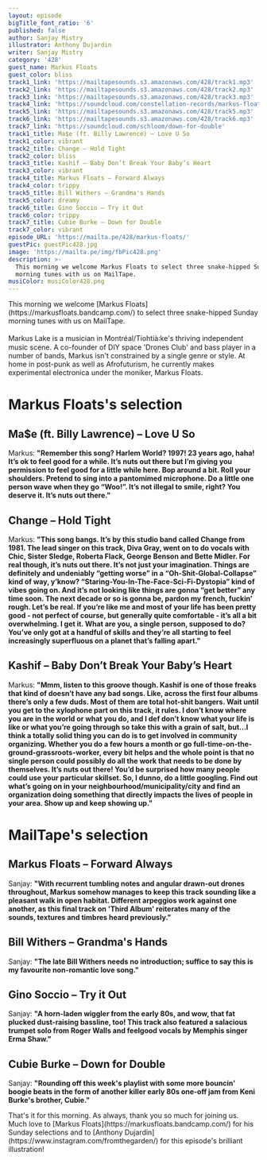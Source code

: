 ```yaml
---
layout: episode
bigTitle_font_ratio: '6'
published: false
author: Sanjay Mistry
illustrator: Anthony Dujardin
writer: Sanjay Mistry
category: '428'
guest_name: Markus Floats
guest_color: bliss
track1_link: 'https://mailtapesounds.s3.amazonaws.com/428/track1.mp3'
track2_link: 'https://mailtapesounds.s3.amazonaws.com/428/track2.mp3'
track3_link: 'https://mailtapesounds.s3.amazonaws.com/428/track3.mp3'
track4_link: 'https://soundcloud.com/constellation-records/markus-floats-forward-always'
track5_link: 'https://mailtapesounds.s3.amazonaws.com/428/track5.mp3'
track6_link: 'https://mailtapesounds.s3.amazonaws.com/428/track6.mp3'
track7_link: 'https://soundcloud.com/schloom/down-for-double'
track1_title: Ma$e (ft. Billy Lawrence) – Love U So
track1_color: vibrant
track2_title: Change – Hold Tight
track2_color: bliss
track3_title: Kashif – Baby Don’t Break Your Baby’s Heart
track3_color: vibrant
track4_title: Markus Floats – Forward Always
track4_color: trippy
track5_title: Bill Withers – Grandma's Hands
track5_color: dreamy
track6_title: Gino Soccio – Try it Out
track6_color: trippy
track7_title: Cubie Burke – Down for Double
track7_color: vibrant
episode_URL: 'https://mailta.pe/428/markus-floats/'
guestPic: guestPic428.jpg
image: 'https://mailta.pe/img/fbPic428.png'
description: >-
  This morning we welcome Markus Floats to select three snake-hipped Sunday
  morning tunes with us on MailTape.
musiColor: musiColor428.png
---
```

<p id="introduction">This morning we welcome [Markus Floats](https://markusfloats.bandcamp.com/) to select three snake-hipped Sunday morning tunes with us on MailTape. 
<br><br>
Markus Lake is a musician in Montréal/Tiohtià꞉ke's thriving independent music scene. A co-founder of DIY space 'Drones Club' and bass player in a number of bands, Markus isn't constrained by a single genre or style. At home in post-punk as well as Afrofuturism, he currently makes experimental electronica under the moniker, Markus Floats. 
</p>


# Markus Floats's selection

## Ma$e (ft. Billy Lawrence) – Love U So
Markus: **"**Remember this song? Harlem World? 1997! 23 years ago, haha! It’s ok to feel good for a while. It’s nuts out there but I’m giving you permission to feel good for a little while here. Bop around a bit. Roll your shoulders. Pretend to sing into a pantomimed microphone. Do a little one person wave when they go “Woo!”. It’s not illegal to smile, right? You deserve it. It’s nuts out there.**"**

## Change – Hold Tight
Markus: **"**This song bangs. It’s by this studio band called Change from 1981. The lead singer on this track, Diva Gray, went on to do vocals with Chic, Sister Sledge, Roberta Flack, George Benson and Bette Midler. For real though, it’s nuts out there. It’s not just your imagination. Things are definitely and undeniably “getting worse” in a “Oh-Shit-Global-Collapse” kind of way, y’know? “Staring-You-In-The-Face-Sci-Fi-Dystopia” kind of vibes going on. And it’s not looking like things are gonna “get better” any time soon. The next decade or so is gonna be, pardon my french, fuckin’ rough. Let’s be real. If you’re like me and most of your life has been pretty good - not perfect of course, but generally quite comfortable - it’s all a bit overwhelming. I get it. What are you, a single person, supposed to do? You’ve only got at a handful of skills and they’re all starting to feel increasingly superfluous on a planet that’s falling apart.**"**

## Kashif – Baby Don’t Break Your Baby’s Heart
Markus: **"**Mmm, listen to this groove though. Kashif is one of those freaks that kind of doesn’t have any bad songs. Like, across the first four albums there’s only a few duds. Most of them are total hot-shit bangers. Wait until you get to the xylophone part on this track, it rules. I don’t know where you are in the world or what you do, and I def don’t know what your life is like or what you’re going through so take this with a grain of salt, but...I think a totally solid thing you can do is to get involved in community organizing. Whether you do a few hours a month or go full-time-on-the-ground-grassroots-worker, every bit helps and the whole point is that no single person could possibly do all the work that needs to be done by themselves. It’s nuts out there! You’d be surprised how many people could use your particular skillset. So, I dunno, do a little googling. Find out what’s going on in your neighbourhood/municipality/city and find an organization doing something that directly impacts the lives of people in your area. Show up and keep showing up.**"**


# MailTape's selection

## Markus Floats – Forward Always
Sanjay: **"**With recurrent tumbling notes and angular drawn-out drones throughout, Markus somehow manages to keep this track sounding like a pleasant walk in open habitat. Different arpeggios work against one another, as this final track on 'Third Album' reiterates many of the sounds, textures and timbres heard previously.**"**

## Bill Withers – Grandma's Hands
Sanjay: **"**The late Bill Withers needs no introduction; suffice to say this is my favourite non-romantic love song.**"**

## Gino Soccio – Try it Out
Sanjay: **"**A horn-laden wiggler from the early 80s, and wow, that fat plucked dust-raising bassline, too! This track also featured a salacious trumpet solo from Roger Walls and feelgood vocals by Memphis singer Erma Shaw.**"**

## Cubie Burke – Down for Double
Sanjay: **"**Rounding off this week's playlist with some more bouncin' boogie beats in the form of another killer early 80s one-off jam from Keni Burke's brother, Cubie.**"**


<p id="outroduction">That's it for this morning. As always, thank you so much for joining us. Much love to [Markus Floats](https://markusfloats.bandcamp.com/) for his Sunday selections and to [Anthony Dujardin](https://www.instagram.com/fromthegarden/) for this episode's brilliant illustration!</p>
